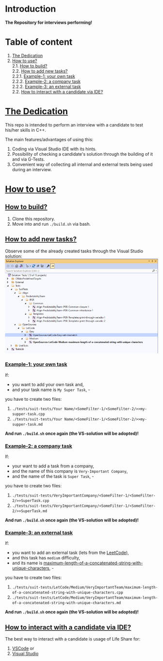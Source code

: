 # Introduction
**The Repository for interviews performing!**

# Table of content
1. [The Dedication](#the-dedication)
2. [How to use?](#how-to-use)  
2.1. [How to build?](#how-to-build)  
2.2. [How to add new tasks?](#how-to-add-new-tasks)  
2.2.1. [Example-1: your own task](#example-1-your-own-task)  
2.2.2. [Example-2: a company task](#example-2-a-company-task)  
2.2.2. [Example-3: an external task](#example-3-an-external-task)  
2.2. [How to interact with a candidate via IDE?](#how-to-interact-with-a-candidate-via-ide)
  
# [The Dedication](#table-of-content)
This repo is intended to perform an interview with a candidate to test his/her skills in C++.

The main features/advantages of using this:  
1. Coding via Visual Studio IDE with its hints.
2. Possibility of checking a candidate's solution through the building of it and via G-Tests.
3. Convenient way of collecting all internal and external tests being used during an interview.

# [How to use?](#table-of-content)
## [How to build?](#how-to-use)
1. Clone this repository.
2. Move into and run `./build.sh` via bash.

## [How to add new tasks?](#how-to-use)
Observe some of the already created tasks through the Visual Studio solution:  
![](./solution-explorer.png?raw=true "solution explorer")

### [Example-1: your own task](#how-to-add-new-tasks)
If:
- you want to add your own task and,
- and your task name is `My Super Task`, -

you have to create two files:
1. `./tests/suit-tests/Your Name/<SomeFilter-1/<SomeFilter-2/>>my-supper-task.cpp`
2. `./tests/suit-tests/Your Name/<SomeFilter-1/<SomeFilter-2/>>my-supper-task.md`

**And run `./build.sh` once again (the VS-solution will be adopted)!**

### [Example-2: a company task](#how-to-add-new-tasks)
If:
- your want to add a task from a company,
- and the name of this company is `Very-Important Company`,
- and the name of the task is `Super Task`, -

you have to create two files:  
1. `./tests/suit-tests/VeryImportantCompany/<SomeFilter-1/<SomeFilter-2/>>SuperTask.cpp`
2. `./tests/suit-tests/VeryImportantCompany/<SomeFilter-1/<SomeFilter-2/>>SuperTask.md`

**And run `./build.sh` once again (the VS-solution will be adopted)!**

### [Example-3: an external task](#how-to-add-new-tasks)
If:
- you want to add an external task (lets from the [LeetCode](https://leetcode.com)),
- and this task has `medium` difficulty,
- and its name is [maximum-length-of-a-concatenated-string-with-unique-characters](https://leetcode.com/problems/maximum-length-of-a-concatenated-string-with-unique-characters/), -

you have to create two files:
1. `./tests/suit-tests/LetCode/Medium/VeryImportantTeam/maximum-length-of-a-concatenated-string-with-unique-characters.cpp`
2. `./tests/suit-tests/LetCode/Medium/VeryImportantTeam/maximum-length-of-a-concatenated-string-with-unique-characters.md`

**And run `./build.sh` once again (the VS-solution will be adopted)!**

## [How to interact with a candidate via IDE?](#how-to-use)

The best way to interact with a candidate is usage of Life Share for:
1. [VSCode](https://code.visualstudio.com/learn/collaboration/live-share) or
2. [Visual Studio](https://visualstudio.microsoft.com/services/live-share/)
